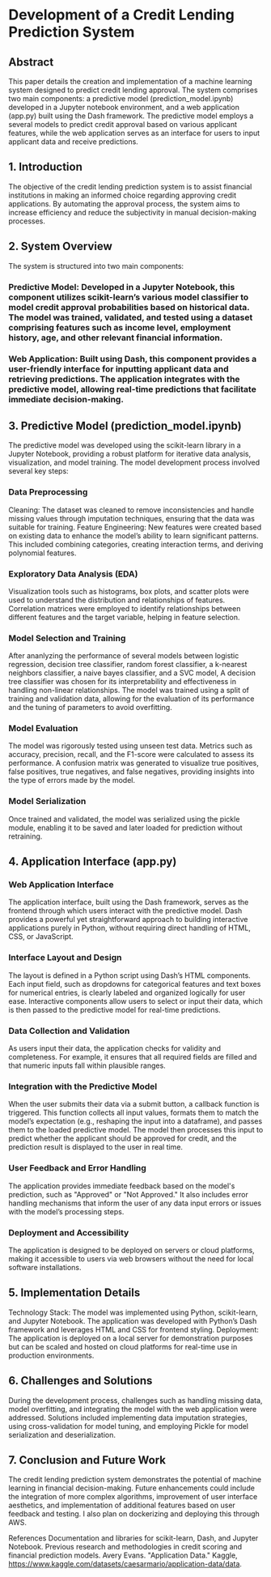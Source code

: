 # Development of a Credit Lending Prediction System
## Abstract
This paper details the creation and implementation of a machine learning system designed to predict credit lending approval. The system comprises two main components: a predictive model (prediction_model.ipynb) developed in a Jupyter notebook environment, and a web application (app.py) built using the Dash framework. The predictive model employs a several models to predict credit approval based on various applicant features, while the web application serves as an interface for users to input applicant data and receive predictions.

## 1. Introduction
The objective of the credit lending prediction system is to assist financial institutions in making an informed choice regarding approving credit applications. By automating the approval process, the system aims to increase efficiency and reduce the subjectivity in manual decision-making processes.

## 2. System Overview
The system is structured into two main components:

### Predictive Model: Developed in a Jupyter Notebook, this component utilizes scikit-learn’s various model classifier to model credit approval probabilities based on historical data. The model was trained, validated, and tested using a dataset comprising features such as income level, employment history, age, and other relevant financial information.
### Web Application: Built using Dash, this component provides a user-friendly interface for inputting applicant data and retrieving predictions. The application integrates with the predictive model, allowing real-time predictions that facilitate immediate decision-making.

## 3. Predictive Model (prediction_model.ipynb)
The predictive model was developed using the scikit-learn library in a Jupyter Notebook, providing a robust platform for iterative data analysis, visualization, and model training. The model development process involved several key steps:

### Data Preprocessing
Cleaning: The dataset was cleaned to remove inconsistencies and handle missing values through imputation techniques, ensuring that the data was suitable for training.
Feature Engineering: New features were created based on existing data to enhance the model’s ability to learn significant patterns. This included combining categories, creating interaction terms, and deriving polynomial features.
### Exploratory Data Analysis (EDA)
Visualization tools such as histograms, box plots, and scatter plots were used to understand the distribution and relationships of features.
Correlation matrices were employed to identify relationships between different features and the target variable, helping in feature selection.
### Model Selection and Training
After ananlyzing the performance of several models between logistic regression, decision tree classifier, random forest classifier, a k-nearest neighbors classifier, a naive bayes classifier, and a SVC model, A decision tree classifier was chosen for its interpretability and effectiveness in handling non-linear relationships.
The model was trained using a split of training and validation data, allowing for the evaluation of its performance and the tuning of parameters to avoid overfitting.
### Model Evaluation
The model was rigorously tested using unseen test data. Metrics such as accuracy, precision, recall, and the F1-score were calculated to assess its performance.
A confusion matrix was generated to visualize true positives, false positives, true negatives, and false negatives, providing insights into the type of errors made by the model.
### Model Serialization
Once trained and validated, the model was serialized using the pickle module, enabling it to be saved and later loaded for prediction without retraining.


## 4. Application Interface (app.py)
### Web Application Interface
The application interface, built using the Dash framework, serves as the frontend through which users interact with the predictive model. Dash provides a powerful yet straightforward approach to building interactive applications purely in Python, without requiring direct handling of HTML, CSS, or JavaScript.

### Interface Layout and Design
The layout is defined in a Python script using Dash’s HTML components. Each input field, such as dropdowns for categorical features and text boxes for numerical entries, is clearly labeled and organized logically for user ease.
Interactive components allow users to select or input their data, which is then passed to the predictive model for real-time predictions.
### Data Collection and Validation
As users input their data, the application checks for validity and completeness. For example, it ensures that all required fields are filled and that numeric inputs fall within plausible ranges.
### Integration with the Predictive Model
When the user submits their data via a submit button, a callback function is triggered. This function collects all input values, formats them to match the model’s expectation (e.g., reshaping the input into a dataframe), and passes them to the loaded predictive model.
The model then processes this input to predict whether the applicant should be approved for credit, and the prediction result is displayed to the user in real time.
### User Feedback and Error Handling
The application provides immediate feedback based on the model's prediction, such as "Approved" or "Not Approved."
It also includes error handling mechanisms that inform the user of any data input errors or issues with the model’s processing steps.
### Deployment and Accessibility
The application is designed to be deployed on servers or cloud platforms, making it accessible to users via web browsers without the need for local software installations.

## 5. Implementation Details
Technology Stack: The model was implemented using Python, scikit-learn, and Jupyter Notebook. The application was developed with Python’s Dash framework and leverages HTML and CSS for frontend styling.
Deployment: The application is deployed on a local server for demonstration purposes but can be scaled and hosted on cloud platforms for real-time use in production environments.

## 6. Challenges and Solutions
During the development process, challenges such as handling missing data, model overfitting, and integrating the model with the web application were addressed. Solutions included implementing data imputation strategies, using cross-validation for model tuning, and employing Pickle for model serialization and deserialization.

## 7. Conclusion and Future Work
The credit lending prediction system demonstrates the potential of machine learning in financial decision-making. Future enhancements could include the integration of more complex algorithms, improvement of user interface aesthetics, and implementation of additional features based on user feedback and testing. I also plan on dockerizing and deploying this through AWS.

References
Documentation and libraries for scikit-learn, Dash, and Jupyter Notebook.
Previous research and methodologies in credit scoring and financial prediction models.
Avery Evans. "Application Data." Kaggle, https://www.kaggle.com/datasets/caesarmario/application-data/data.
